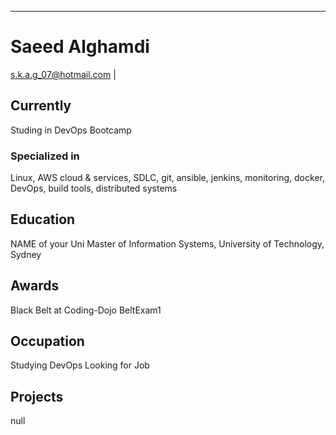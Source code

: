 ---
# Saeed Alghamdi

<div id="webaddress">
<a href="s.k.a.g_07@hotmail.com">s.k.a.g_07@hotmail.com</a>
| 
</div>


## Currently

Studing in DevOps Bootcamp

### Specialized in

Linux, AWS cloud & services, SDLC, git, ansible, jenkins, monitoring, docker, DevOps, build tools, distributed systems



## Education

NAME of your Uni
Master of Information Systems, University of Technology, Sydney



## Awards

Black Belt at Coding-Dojo BeltExam1



## Occupation

Studying DevOps
Looking for Job


## Projects

null 

<!-- ### Footer

Last updated: June 2022 -->


